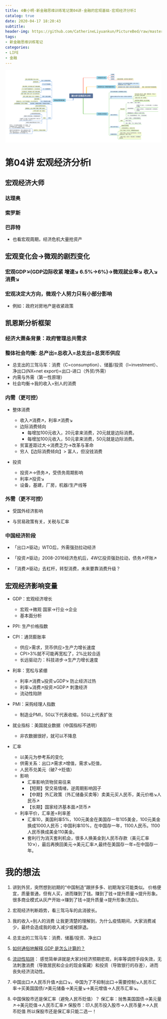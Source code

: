 ```yaml
---
title: 4秦小明-新金融思维训练笔记第04讲-金融的宏观基础-宏观经济分析I
catalog: true
date: 2020-04-17 18:20:43
subtitle:
header-img: https://github.com/CatherineLiyuankun/PictureBed/raw/master/blog/post/%E7%A7%A6%E5%B0%8F%E6%98%8E%E7%AC%94%E8%AE%B0/%E7%AC%AC04%E8%AE%B2%20%E5%AE%8F%E8%A7%82%E7%BB%8F%E6%B5%8E%E5%88%86%E6%9E%90I.png
tags:
- 新金融思维训练笔记
categories:
- LIFE
- 金融
---
```


![思维导图](https://github.com/CatherineLiyuankun/PictureBed/raw/master/blog/post/%E7%A7%A6%E5%B0%8F%E6%98%8E%E7%AC%94%E8%AE%B0/%E7%AC%AC04%E8%AE%B2%20%E5%AE%8F%E8%A7%82%E7%BB%8F%E6%B5%8E%E5%88%86%E6%9E%90I.png)

# 第04讲 宏观经济分析I

## 宏观经济大师

### 达理奥

### 索罗斯

### 巴菲特

- 也看宏观周期，经济危机大量抢资产

## 宏观变化会->微观的剧烈变化

### 宏观GDP↘(GDP边际收紧 增速↘ 6.5%->6%)->微观就业率↘ 收入↘ 消费↘

### 宏观决定大方向，微观个人努力只有小部分影响

- 例如：政府对房地产是收紧政策
  
## 凯恩斯分析框架

### 经济大萧条背景：政府管理总共需求

### 整体社会均衡: 总产出=总收入=总支出=总货币供应

- 总支出的三驾马车：消费（C=consumption）、储蓄/投资（I=investment）、净出口(NX=net export)=出口-进口（外贸/外需）
- 内需与外需（第一性原理）
- 社会均衡->我的收入=别人的消费

### 内需（更可控）

- 整体消费
  - 收入↗消费↗，利率↗消费↘
  - 边际消费倾向
    - 每增加100元收入，20元拿来消费，20元就是边际消费。
    - 每增加100元收入，50元拿来消费，50元就是边际消费。
  - 贫富差距过大->消费乏力->改革与革命
  - 穷人【边际消费倾向】> 富人，但没钱消费

- 投资
  - 投资↗->债务↗，受债务周期影响
  - 利率↗投资↘
  - 设备，基建，厂房，机器/生产线等

### 外需（更不可控）

- 受国外经济影响

- 与贸易政策有关，关税与汇率

### 中国经济阶段

- 「出口↗驱动」WTO后，外需强劲拉动经济

- 「投资↗驱动」2008-2016经济危机后，4W亿投资强劲拉动，债务↗坏账↗

- 「消费↗驱动」去杠杆，转型消费，未来要靠消费升级？

## 宏观经济影响变量

- GDP：宏观经济增长
  - 宏观->微观 国家->行业->企业
  - 基本面分析
- PPI: 生产价格指数
- CPI：通货膨胀率
  - 供应>需求，货币供应>生产力增长速度
  - CPI>3%就不可能再宽松了，2%比较合适
  - 长远驱动力：科技进步->生产力增长速度

- 利率：宽松与紧绷
  - 利率↗消费↘投资↘GDP↘ 防止经济过热
  - 利率↘消费↗投资↗GDP↗ 刺激经济
  - 流动性陷阱

- PMI：采购经理人指数
  - 制造业PMI，50以下代表收缩，50以上代表扩张

- 就业指标：美国就业数据（中国指标不透明）
  - 非农数据很好，就可以不降息

- 汇率
  - 以美元为参考系的变化
  - 供需关系：出口↗需求↗增值，需求↘贬值，
  - 人民币兑美元（破7->贬值）
  - 影响
    - 汇率影响货物贸易往来
    - 【短期】受交易情绪，逆周期影响因子
    - 【中期】外汇政策（外汇储备买卖等）卖美元买人民币，美元价格↘人民币↗
    - 【长期】国家经济基本面↗货币↗
  - 利率平价，汇率差=利率差
    - 汇率10，美国利率5%，100元美金在美国存一年105美金，100元美金换成1000人民币；中国利率10%，在中国存一年，1100人民币。1100人民币换成美金110美金。
    - 套利行为消灭套利机会，很多人换美金到人民币存款（美元汇率10↘），最后再换回美元->美元汇率↗,最终在美国存一年=在中国存一年。

# 我的想法

1. 讲到外贸，突然想到初期的“中国制造”跟拼多多、初期淘宝可能类似。
价格便宜，质量普通，但有人买，进而赚到了钱。赚到了钱->提升质量->提升形象。
很多商业模式从灰产开始->赚到了钱->提升质量->提升形象(洗白)。

2. 宏观经济判断趋势，看三驾马车的此消彼长。
3. 我的收入=别人的消费 
   让我更清楚的理解到，为什么疫情期间，大家消费减少，最终会造成我的收入减少或被辞退。
4. 总支出的三驾马车：消费、储蓄/投资、净出口 
5. [如何通俗地解释 GDP 是怎么计算的？](https://www.zhihu.com/question/20152130)

6. [流动性陷阱](https://wiki.mbalib.com/wiki/%E6%B5%81%E5%8A%A8%E6%80%A7%E9%99%B7%E9%98%B1)：
   感觉简单讲就是大家对经济预期悲观，利率等调控手段失效，无法刺激消费（导致居民和企业的现金窖藏）和投资（导致银行的存差），进而丧失经济流动性。
7. 中国出口↗人民币升值↗出口↘，中国为了不抑制出口->需要控制↘人民币汇率->买美国国债/↗美元储备->美元量↘->美元增值->人民币汇率↘。
8. 中国保股市还是保汇率（避免人民币贬值）？
   保汇率：抛售美国国债->美元量↗->美元贬值->人民币汇率↗
   保股市：印人民币投入股市->人民币量↗->人民币贬值 所以保股市还是保汇率只能二选一！